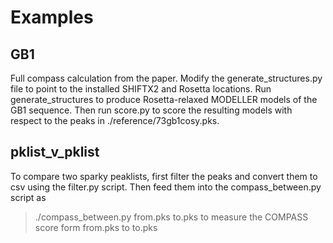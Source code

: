 Examples
=============


## GB1
Full compass calculation from the paper. Modify the generate_structures.py file to point to the installed SHIFTX2 and Rosetta locations. Run generate_structures to produce Rosetta-relaxed MODELLER models of the GB1 sequence. Then run score.py to score the resulting models with respect to the peaks in ./reference/73gb1cosy.pks.

## pklist_v_pklist
To compare two sparky peaklists, first filter the peaks and convert them to csv using the filter.py script. Then feed them into the compass_between.py script as
>./compass_between.py from.pks to.pks
to measure the COMPASS score form from.pks to to.pks

